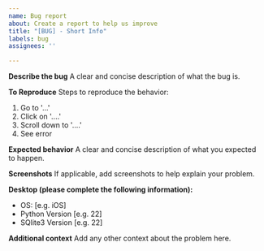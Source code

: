 ```yaml
---
name: Bug report
about: Create a report to help us improve
title: "[BUG] - Short Info"
labels: bug
assignees: ''

---
```


**Describe the bug**
A clear and concise description of what the bug is.

**To Reproduce**
Steps to reproduce the behavior:
1. Go to '...'
2. Click on '....'
3. Scroll down to '....'
4. See error

**Expected behavior**
A clear and concise description of what you expected to happen.

**Screenshots**
If applicable, add screenshots to help explain your problem.

**Desktop (please complete the following information):**
 - OS: [e.g. iOS]
 - Python Version [e.g. 22]
 - SQlite3 Version [e.g. 22]

**Additional context**
Add any other context about the problem here.
